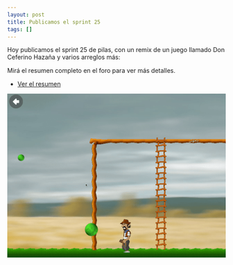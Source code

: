 ```yaml
---
layout: post
title: Publicamos el sprint 25
tags: []
---
```


Hoy publicamos el sprint 25 de pilas, con un
remix de un juego llamado Don Ceferino Hazaña
y varios arreglos más:

Mirá el resumen completo en el foro para ver más detalles.

- [Ver el resumen](https://foro.pilas-engine.com.ar/t/resumen-del-sprint-25/2144)

![](/assets/noticias/sprint-25.png)
